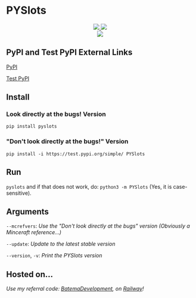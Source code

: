 # PYSlots
<div align="center">
  <a href="https://img.shields.io/badge/Compatible-MacOS%2FWindows%2FLinux-brightgreen?style=for-the-badge&logo=discord">
    <img src="https://img.shields.io/badge/Compatible-MacOS%2FLinux%2FWindows%2F-brightgreen?style=for-the-badge&logo=checkmarx&logoColor=white">
  </a>

  <a href="https://www.python.org/downloads/">
    <img src="https://img.shields.io/pypi/pyversions/django?color=dark%20green&logo=python&logoColor=white&style=for-the-badge">
  </a>
  
  <div align="center">
    <img src="https://hits.link/hits?url=https%3A%2F%2Fgithub.com%2FLukas-Batema%2Fpyslots%2F" />
  </div>
</div>

## PyPI and Test PyPI External Links
[PyPI](https://pypi.org/project/PYSlots/)

[Test PyPI](https://test.pypi.org/project/PYSlots/)
## Install
### Look directly at the bugs! Version
`pip install pyslots`

### "Don't look directly at the bugs!" Version
`pip install -i https://test.pypi.org/simple/ PYSlots`
## Run
`pyslots` and if that does not work, do: `python3 -m PYSlots` (Yes, it is case-sensitive).

## Arguments
`--mcrefvers`: *Use the "Don't look directly at the bugs" version (Obviously a Minceraft reference...)*

`--update`: *Update to the latest stable version*

`--version`, `-v`: *Print the PYSlots version*

## Hosted on...
*Use my referral code: [BatemaDevelopment](https://railway.app?referralCode=BatemaDevelopment), on [Railway](https://railway.app/)!*
